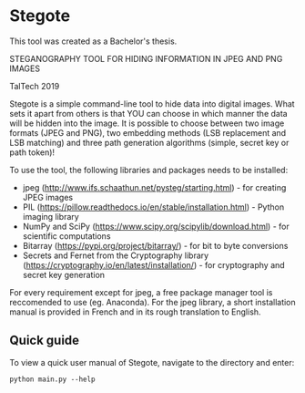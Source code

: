 # Stegote

This tool was created as a Bachelor's thesis.

STEGANOGRAPHY TOOL FOR HIDING INFORMATION IN JPEG AND PNG IMAGES

TalTech 2019

Stegote is a simple command-line tool to hide data into digital images. What sets it apart from others is that YOU can choose in which manner the data will be hidden into the image. It is possible to choose between two image formats (JPEG and PNG), two embedding methods (LSB replacement and LSB matching) and three path generation algorithms (simple, secret key or path token)!

To use the tool, the following libraries and packages needs to be installed:
* jpeg (http://www.ifs.schaathun.net/pysteg/starting.html) - for creating JPEG images
* PIL (https://pillow.readthedocs.io/en/stable/installation.html) - Python imaging library
* NumPy and SciPy (https://www.scipy.org/scipylib/download.html) - for scientific computations
* Bitarray (https://pypi.org/project/bitarray/) - for bit to byte conversions
* Secrets and Fernet from the Cryptography library (https://cryptography.io/en/latest/installation/) - for cryptography and secret key generation

For every requirement except for jpeg, a free package manager tool is reccomended to use (eg. Anaconda). For the jpeg library, a short installation manual is provided in French and in its rough translation to English.

## Quick guide

To view a quick user manual of Stegote, navigate to the directory and enter:

```python main.py --help```









